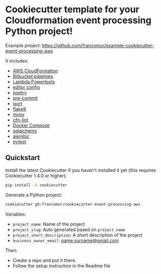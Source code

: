 
# Cookiecutter template for your Cloudformation event processing Python project!

Example project: https://github.com/francomor/example-cookiecutter-event-processing-aws


It includes:

* [AWS CloudFormation](https://aws.amazon.com/es/cloudformation/)
* [Bitbucket pipelines](https://bitbucket.org/product/es/features/pipelines)
* [Lambda Powertools](https://github.com/awslabs/aws-lambda-powertools-python)
* [editor config](http://editorconfig.org)
* [poetry](https://python-poetry.org/)
* [pre-commit](https://pre-commit.com/)
* [isort](https://pycqa.github.io/isort/)
* [flake8](https://flake8.pycqa.org/en/latest/)
* [mypy](http://mypy-lang.org/)
* [cfn-lint](https://github.com/aws-cloudformation/cfn-lint)
* [Docker Compose](https://docs.docker.com/compose/)
* [sqlalchemy](https://www.sqlalchemy.org/)
* [alembic](https://alembic.sqlalchemy.org/en/latest/)
* [pytest](https://docs.pytest.org/en/7.1.x/)


## Quickstart

Install the latest Cookiecutter if you haven't installed it yet (this requires
Cookiecutter 1.4.0 or higher):

```bash
pip install -U cookiecutter
```

Generate a Python project:

```bash
cookiecutter gh:francomor/cookiecutter-event-processing-aws
```

Variables:

* `project_name`: Name of the project
* `project_slug`: Auto generated based on `project_name`
* `project_short_description`: A short description of the project
* `business_owner_email`: name.surname@gmail.com

Then:

* Create a repo and put it there.
* Follow the setup instruction in the Readme file
